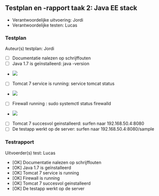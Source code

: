 ## Testplan en -rapport taak 2: Java EE stack
* Verantwoordelijke uitvoering: Jordi
* Verantwoordelijke testen: Lucas

### Testplan

Auteur(s) testplan: Jordi

- [ ] Documentatie nalezen op schrijffouten
- [ ] Java 1.7 is geïnstalleerd: java -version
- ![](https://github.com/HoGentTIN/ops-g-09/blob/master/deelopdracht02/testplannen/Afbeeldingen/JavaVersion.PNG)
- [ ] Tomcat 7 service is running: service tomcat status
- ![](https://github.com/HoGentTIN/ops-g-09/blob/master/deelopdracht02/testplannen/Afbeeldingen/TomcatStatus.PNG)
- [ ] Firewall running : sudo systemctl status firewalld 
- ![](https://github.com/HoGentTIN/ops-g-09/blob/master/deelopdracht02/testplannen/Afbeeldingen/firewallJava.PNG)
- [ ] Tomcat 7 succesvol geinstalleerd: surfen naar 192.168.50.4:8080
- [ ] De testapp werkt op de server: surfen naar 192.168.50.4:8080/sample

### Testrapport

Uitvoerder(s) test: Lucas

- [OK] Documentatie nalezen op schrijffouten
- [OK] Java 1.7 is geïnstalleerd
- [OK] Tomcat 7 service is running
- [OK] Firewall is running
- [OK] Tomcat 7 succesvol geinstalleerd
- [OK] De testapp werkt op de server